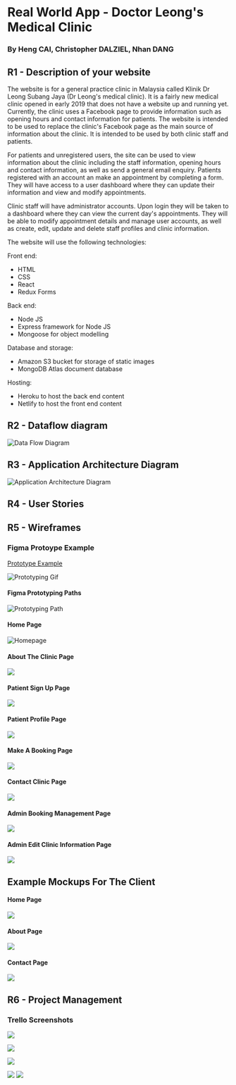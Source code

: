 # Real World App - Doctor Leong's Medical Clinic

### By Heng CAI, Christopher DALZIEL, Nhan DANG

## R1 - Description of your website

The website is for a general practice clinic in Malaysia called Klinik Dr Leong Subang Jaya (Dr Leong's medical clinic). It is a fairly new medical clinic opened in early 2019 that does not have a website up and running yet. Currently, the clinic uses a Facebook page to provide information such as opening hours and contact information for patients. The website is intended to be used to replace the clinic's Facebook page as the main source of information about the clinic. It is intended to be used by both clinic staff and patients.

For patients and unregistered users, the site can be used to view information about the clinic including the staff information, opening hours and contact information, as well as send a general email enquiry. Patients registered with an account an make an appointment by completing a form. They will have access to a user dashboard where they can update their information and view and modify appointments.

Clinic staff will have administrator accounts. Upon login they will be taken to a dashboard where they can view the current day's appointments. They will be able to modify appointment details and manage user accounts, as well as create, edit, update and delete staff profiles and clinic information.

The website will use the following technologies:

Front end:

- HTML
- CSS
- React
- Redux Forms

Back end:

- Node JS
- Express framework for Node JS
- Mongoose for object modelling

Database and storage:

- Amazon S3 bucket for storage of static images
- MongoDB Atlas document database

Hosting:

- Heroku to host the back end content
- Netlify to host the front end content

## R2 - Dataflow diagram

![Data Flow Diagram](./Docs/data_flow_diagram.svg)

## R3 - Application Architecture Diagram

![Application Architecture Diagram](./Docs/application_architecture_diagram.svg)

## R4 - User Stories

## R5 - Wireframes

### Figma Protoype Example

[Prototype Example](https://www.figma.com/proto/DfgmSwycMitQGgsmjiohfW/T2A3?node-id=141%3A0&scaling=contain)

![Prototyping Gif](./Docs/wireframes/prototype.gif)

#### Figma Prototyping Paths

![Prototyping Path](./Docs/wireframes/Wireframe-Prototype-Paths.png)

#### Home Page

![Homepage](./Docs/wireframes/Homepage.png)

#### About The Clinic Page

![](./Docs/wireframes/Aboutclinicpage.png)

#### Patient Sign Up Page

![](./Docs/wireframes/Signuppage.png)

#### Patient Profile Page

![](./Docs/wireframes/Profilepage.png)

#### Make A Booking Page

![](./Docs/wireframes/Createabookingpage.png)

#### Contact Clinic Page

![](./Docs/wireframes/Contactpage.png)

#### Admin Booking Management Page

![](./Docs/wireframes/Adminbookingmanagementpage.png)

#### Admin Edit Clinic Information Page

![](./Docs/wireframes/Admineditpage.png)

## Example Mockups For The Client

#### Home Page

![](./Docs/wireframes/Home-Mock.png)

#### About Page

![](./Docs/wireframes/About-Mock.png)

#### Contact Page

![](./Docs/wireframes/Contact-Mock.png)

## R6 - Project Management

### Trello Screenshots

![](./Docs/trello_screenshots/1.png)

![](./Docs/trello_screenshots/2.png)

![](./Docs/trello_screenshots/3.png)

![](./Docs/trello_screenshots/4.png)
![](./Docs/trello_screenshots/5.png)
